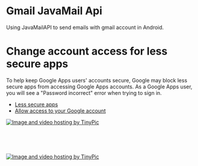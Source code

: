 # Gmail JavaMail Api
Using JavaMailAPI to send emails with gmail account in Android.

# Change account access for less secure apps
To help keep Google Apps users' accounts secure, Google may block less secure apps from accessing Google Apps accounts. As a Google Apps user, you will see a "Password incorrect" error when trying to sign in.
<ul>
<li><a title="Less secure apps" href="http://www.google.com/settings/security/lesssecureapps" target="_blank">Less secure apps</a></li>
<li><a title="Allow access to your Google account" href="https://accounts.google.com/DisplayUnlockCaptcha" target="_blank">Allow access to your Google account</a></li>
</ul>
<a href="http://www.google.com/settings/security/lesssecureapps" target="_blank"><img src="http://i65.tinypic.com/flcbvb.png" border="0" alt="Image and video hosting by TinyPic"></a>
<p>&nbsp;</p>
<p>&nbsp;</p>
<a href="https://accounts.google.com/DisplayUnlockCaptcha" target="_blank"><img src="http://i66.tinypic.com/dcitt.png" border="0" alt="Image and video hosting by TinyPic"></a>
